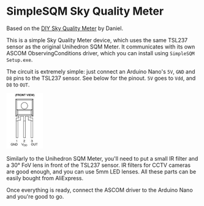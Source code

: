# SimpleSQM Sky Quality Meter

Based on the [DIY Sky Quality Meter](https://stargazerslounge.com/topic/366438-diy-sky-quality-meter/) by Daniel.

This is a simple Sky Quality Meter device, which uses the same TSL237 sensor as the original Unihedron SQM Meter. It communicates with its own ASCOM ObservingConditions driver, which you can install using `SimpleSQM Setup.exe`.

The circuit is extremely simple: just connect an Arduino Nano's `5V`, `GND` and `D8` pins to the TSL237 sensor. See below for the pinout. `5V` goes to `Vdd`, and `D8` to `OUT`.

![TSL237 pinout](tsl237.png)

Similarly to the Unihedron SQM Meter, you'll need to put a small IR filter and a 30° FoV lens in front of the TSL237 sensor. IR filters for CCTV cameras are good enough, and you can use 5mm LED lenses. All these parts can be easily bought from AliExpress.

Once everything is ready, connect the ASCOM driver to the Arduino Nano and you're good to go.
